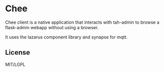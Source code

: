 # Chee

Chee client is a native application that interacts with tah-admin to browse a flask-admin webapp without using a browser.

It uses the lazarus component library and synapse for mqtt.

## License

MIT/LGPL
